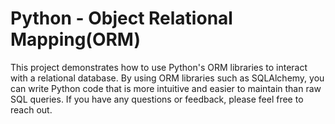 # Python - Object Relational Mapping(ORM)

This project demonstrates how to use Python's ORM libraries to interact with a relational database. By using ORM libraries such as SQLAlchemy, you can write Python code that is more intuitive and easier to maintain than raw SQL queries. If you have any questions or feedback, please feel free to reach out.
